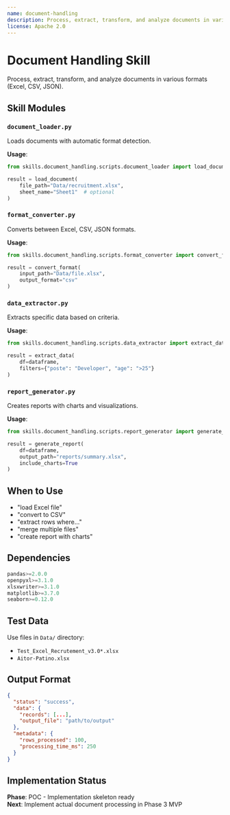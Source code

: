 ```yaml
---
name: document-handling
description: Process, extract, transform, and analyze documents in various formats (Excel, CSV, JSON). Use when loading documents, converting formats, extracting/filtering data, merging/splitting files, or generating reports with visualizations.
license: Apache 2.0
---
```


# Document Handling Skill

Process, extract, transform, and analyze documents in various formats (Excel, CSV, JSON).

## Skill Modules

### `document_loader.py`
Loads documents with automatic format detection.

**Usage**:
```python
from skills.document_handling.scripts.document_loader import load_document

result = load_document(
    file_path="Data/recruitment.xlsx",
    sheet_name="Sheet1"  # optional
)
```

### `format_converter.py`
Converts between Excel, CSV, JSON formats.

**Usage**:
```python
from skills.document_handling.scripts.format_converter import convert_format

result = convert_format(
    input_path="Data/file.xlsx",
    output_format="csv"
)
```

### `data_extractor.py`
Extracts specific data based on criteria.

**Usage**:
```python
from skills.document_handling.scripts.data_extractor import extract_data

result = extract_data(
    df=dataframe,
    filters={"poste": "Developer", "age": ">25"}
)
```

### `report_generator.py`
Creates reports with charts and visualizations.

**Usage**:
```python
from skills.document_handling.scripts.report_generator import generate_report

result = generate_report(
    df=dataframe,
    output_path="reports/summary.xlsx",
    include_charts=True
)
```

## When to Use

- "load Excel file"
- "convert to CSV"
- "extract rows where..."
- "merge multiple files"
- "create report with charts"

## Dependencies

```python
pandas>=2.0.0
openpyxl>=3.1.0
xlsxwriter>=3.1.0
matplotlib>=3.7.0
seaborn>=0.12.0
```

## Test Data

Use files in `Data/` directory:
- `Test_Excel_Recrutement_v3.0*.xlsx`
- `Aitor-Patino.xlsx`

## Output Format

```json
{
  "status": "success",
  "data": {
    "records": [...],
    "output_file": "path/to/output"
  },
  "metadata": {
    "rows_processed": 100,
    "processing_time_ms": 250
  }
}
```

## Implementation Status

**Phase**: POC - Implementation skeleton ready  
**Next**: Implement actual document processing in Phase 3 MVP

